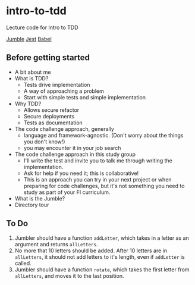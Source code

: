 # intro-to-tdd
Lecture code for Intro to TDD

[Jumble](https://patchesofpride.files.wordpress.com/2015/03/gijoejumble.jpg?w=580)
[Jest](https://jestjs.io/docs/en/getting-started.html)
[Babel](https://jest-bot.github.io/jest/docs/babel.html)

## Before getting started
 - A bit about me
 - What is TDD?
    - Tests drive implementation
    - A way of approaching a problem
    - Start with simple tests and simple implementation
 - Why TDD?
    - Allows secure refactor
    - Secure deployments
    - Tests as documentation
 - The code challenge approach, generally
    - language and framework-agnostic. (Don't worry about the things you don't know!)
    - you may encounter it in your job search
 - The code challenge approach in this study group
    - I'll write the test and invite you to talk me through writing the implementation.
    - Ask for help if you need it; this is collaborative!
    - This is an approach you can try in your next project or when preparing for code challenges, but it's not something you need to study as part of your FI curriculum.
 - What is the Jumble?
 - Directory tour

## To Do

  1. Jumbler should have a function `addLetter`, which takes in a letter as an argument and returns `allLetters`.
  2. No more that 10 letters should be added. After 10 letters are in `allLetters`, it should not add letters to it's length, even if `addLetter` is called.
  3. Jumbler should have a function `rotate`, which takes the first letter from `allLetters`, and moves it to the last position.

